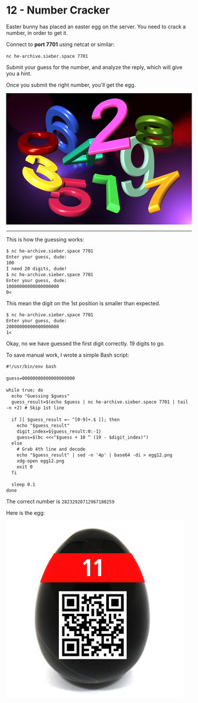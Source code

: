 # 12 - Number Cracker

Easter bunny has placed an easter egg on the server. You need to crack a number, in order to get it.

Connect to **port 7701** using netcat or similar:

`nc he-archive.sieber.space 7701`

Submit your guess for the number, and analyze the reply, which will give you a hint.

Once you submit the right number, you'll get the egg.

![](number_cracker.jpg)

---

This is how the guessing works:
```
$ nc he-archive.sieber.space 7701
Enter your guess, dude:
100
I need 20 digits, dude!
$ nc he-archive.sieber.space 7701
Enter your guess, dude:
10000000000000000000
0<
```

This mean the digit on the 1st position is smaller than expected.

```
$ nc he-archive.sieber.space 7701
Enter your guess, dude:
20000000000000000000
1<
```

Okay, no we have guessed the first digit correctly. 19 digits to go.

To save manual work, I wrote a simple Bash script:
```shell script
#!/usr/bin/env bash

guess=00000000000000000000

while true; do
  echo "Guessing $guess"
  guess_result=$(echo $guess | nc he-archive.sieber.space 7701 | tail -n +2) # Skip 1st line

  if [[ $guess_result =~ ^[0-9]+.$ ]]; then
    echo "$guess_result"
    digit_index=${guess_result:0:-1}
    guess=$(bc <<<"$guess + 10 ^ (19 - $digit_index)")
  else
    # Grab 4th line and decode
    echo "$guess_result" | sed -n '4p' | base64 -di > egg12.png
    xdg-open egg12.png
    exit 0
  fi

  sleep 0.1
done
```

The correct number is `28232920712967180259`

Here is the egg:

![](egg12.png)
